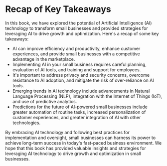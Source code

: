 Recap of Key Takeaways
===========================================

In this book, we have explored the potential of Artificial Intelligence (AI) technology to transform small businesses and provided strategies for leveraging AI to drive growth and optimization. Here's a recap of some key takeaways:

* AI can improve efficiency and productivity, enhance customer experiences, and provide small businesses with a competitive advantage in the marketplace.
* Implementing AI in your small business requires careful planning, evaluation of AI tools, and training and support for employees.
* It's important to address privacy and security concerns, overcome resistance to AI adoption, and mitigate the risk of over-reliance on AI tools.
* Emerging trends in AI technology include advancements in Natural Language Processing (NLP), integration with the Internet of Things (IoT), and use of predictive analytics.
* Predictions for the future of AI-powered small businesses include greater automation of routine tasks, increased personalization of customer experiences, and greater integration of AI with other technologies.

By embracing AI technology and following best practices for implementation and oversight, small businesses can harness its power to achieve long-term success in today's fast-paced business environment. We hope that this book has provided valuable insights and strategies for leveraging AI technology to drive growth and optimization in small businesses.
